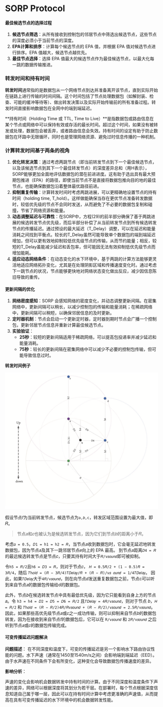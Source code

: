 # SORP Protocol

#### 最佳候选节点的选择过程

1. **候选节点筛选**：从所有接收到控制包的邻居节点中筛选出候选节点，这些节点的深度必须小于当前节点的深度。
2. **EPA计算和排序**：计算每个候选节点的 EPA 值，并根据 EPA 值对候选节点进行排序。EPA 值越大，候选节点越优先。
3. **最佳节点选择**：选择 EPA 值最大的候选节点作为最佳候选节点，以最大化每一跳的数据传输推进。

### 转发时间和持有时间

**转发时间**通常指的是数据包从一个网络节点到达并准备离开该节点，直到实际开始在链路上进行传输的时间间隔。这个时间包括了节点处理数据包（如解封装、检查、可能的缓冲等待等）、做出转发决策以及实际开始传输前的所有准备过程。转发时间直接影响数据包在全网中的端到端延迟。

**持有时间（Holding Time 或 TTL, Time to Live）**是指数据包或路由信息在某个节点或网络中可以保持有效或存活的最长时间。超过这个时间，如果没有被转发或处理，数据包会被丢弃，或者路由信息会失效。持有时间的设定有助于防止数据包在环路中无限循环，同时也是管理网络资源、避免过时信息传播的一种机制。

### 计算转发时间基于两条的视角

1. **优化转发决策**：通过考虑两跳节点（即当前转发节点到下一个最佳候选节点，以及该候选节点到其下一个最佳转发节点）的深度差异总和（用H表示），SORP能够更加全面地评估数据包的潜在前进进度。这有助于选出具有最大预期包推进（EPA）的路径，即使当前节点不是直接将数据包推向目的地的最佳节点，也能确保数据包沿着整体最优路径前进。
2. **抑制重复传输**：计算转发时间时考虑两跳进展，可以更精确地设置节点的持有时间（holding time, T_hold）。这样做能确保当存在更优节点准备转发数据时，较低优先级的节点不会同时发送，从而避免了不必要的数据包复制和碰撞，节省了网络资源和能量。
3. **动态调整延迟与可靠性**：在SORP中，方程(29)的前半部分确保了基于两跳进展的候选转发节点优先级，而后半部分补偿了从当前转发节点到所有候选转发节点的传播延迟。通过预设的最大延迟（T_Delay）调整，可以在延迟和能量消耗之间找到平衡点。较长的T_Delay虽然可能导致单个数据包的端到端延迟增加，但可以更有效地抑制较低优先级节点的传输，从而节约能量；相反，较短的T_Delay虽能减少延迟和丢包率，但可能因无法有效抑制低优先级节点而增加能耗。
4. **适应动态网络条件**：在动态变化的水下环境中，基于两跳的计算方法能够更灵活地适应网络拓扑变化，尤其是在处理阴影区域和传播速度变化时。通过考虑下一跳节点的状况，节点能够更快地对网络状态变化做出反应，减少因信息陈旧导致的重传。

#### 更新间隔的优化

1. **网络密度感知**：SORP 会感知网络的密度变化，并动态调整更新间隔。在密集网络中，更新间隔可以稍长，以减少控制包的传输和能量消耗；在稀疏网络中，更新间隔可以稍短，以确保邻居信息的及时更新。
2. **定时器机制**：节点会启动一个更新定时器，定时器到期时节点会广播一个控制包，更新邻居节点信息并重新计算最佳候选节点。
3. **实验验证**：
    - **25秒**：较短的更新间隔适用于稀疏网络，可以提高包投递率并减少延迟和能量消耗。
    - **75秒**：较长的更新间隔在密集网络中可以减少不必要的控制包传输，但可能导致信息过时。

**转发时间例子**

![](sorp_protocol/1.png)

假设节点𝑓为当前转发节点，候选节点为`a,𝑏,c`，转发区域范围设置为最大值，即𝑅。

> 节点𝑎和𝑐也被认为是候选转发节点，因为它们到节点𝑏的距离小于𝑅。 

考虑`𝛼 = 0.5`，`𝐷1 = h1 = h2 = 𝑅`，当节点𝑎收到数据包时，它会毫无延迟地转发数据包，因为节点𝑎及其下一跳邻居节点𝑒向上的 EPA 最高。 到节点𝑎距离`𝐷4 = 𝑅`的最远候选转发节点是节点𝑐，只要其持有时间大于`𝑅/v𝑠𝑜𝑢𝑛𝑑`即可被抑制。

令`h5 = 𝑅/2`且`h6 = 𝐷3 = 𝑅`，则对于节点𝑐， `𝐻 = 0.5𝑅/2 + (1 − 0.5)𝑅 = 3𝑅/4`，随后 `𝑇h𝑜𝑙𝑑 = (𝑅 − 3𝑅/4)𝑇𝐷𝑒𝑙𝑎𝑦/𝑅 + (𝑅 − 𝑅)/v𝑠 𝑜𝑢𝑛𝑑 = 1/4𝑇𝐷𝑒𝑙𝑎𝑦`。 因此，如果`𝑇𝐷𝑒𝑙𝑎𝑦`大于`4𝑅/v𝑠𝑜𝑢𝑛𝑑`，则在向节点𝑑发送重复数据包之前，节点c可以听到来自节点𝑎的数据包传输给d的数据包。 

此外，节点𝑏在候选转发节点中具有最低优先级，因为它只能看到自身上方的节点𝑎。令 `h3 = h4 = 𝐷2 = 𝐷5 = 𝐷6 = 𝑅/2` 且`𝑇𝐷𝑒𝑙𝑎𝑦 = 4𝑅/v𝑠𝑜𝑢𝑛𝑑`，则对于节点 𝑏，`𝐻 = 𝑅/2` 和 `𝑇h𝑜𝑙𝑑 = (𝑅 − 𝑅/2)4𝑅/𝑅v𝑠𝑜𝑢𝑛𝑑 + (𝑅 − 𝑅/2)/v𝑠𝑜𝑢𝑛𝑑 = 2.5𝑅/v𝑠𝑜𝑢𝑛𝑑`。 因此，如果那些高优先级节点𝑎或𝑐之一成功传输，则可以抑制来自节点𝑏的数据包转发，因为在接收到来自节点𝑓的数据包后，它可以在 `R/v𝑠𝑜𝑢𝑛𝑑` 和 `2𝑅/v𝑠𝑜𝑢𝑛𝑑` 之后听到节点𝑎或𝑐的数据包传输完成。



#### 可变传播延迟问题解决

**问题描述**：
在不同深度和温度下，可变的传播延迟是另一个影响水下路由协议性能的问题。水下声速（通常在1450至1540m/s之间）会影响端到端延迟（EED）。由于水声速在不同条件下会有所变化，这种变化会导致数据包传播速度的差异。

**影响分析**：

声速的变化会影响机会数据转发中持有时间的计算。由于不同深度和温度条件下声速的差异，网络可以根据深度将其划分为若干层。在部署时，每个节点根据深度信息知道自己属于哪一层，因此可以在持有时间计算中考虑更准确的声速值，从而提高在具有可变传播延迟的水下环境中的机会数据转发性能。
